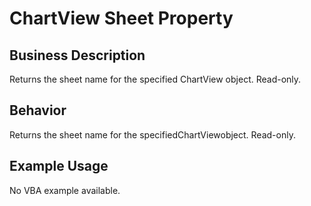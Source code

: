 # ChartView Sheet Property

## Business Description
Returns the sheet name for the specified ChartView object. Read-only.

## Behavior
Returns the sheet name for the specifiedChartViewobject. Read-only.

## Example Usage
No VBA example available.